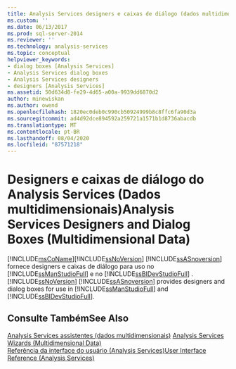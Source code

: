 ```yaml
---
title: Analysis Services designers e caixas de diálogo (dados multidimensionais) | Microsoft Docs
ms.custom: ''
ms.date: 06/13/2017
ms.prod: sql-server-2014
ms.reviewer: ''
ms.technology: analysis-services
ms.topic: conceptual
helpviewer_keywords:
- dialog boxes [Analysis Services]
- Analysis Services dialog boxes
- Analysis Services designers
- designers [Analysis Services]
ms.assetid: 50d634d8-fe29-4d65-a00a-9939dd6870d2
author: minewiskan
ms.author: owend
ms.openlocfilehash: 1820ec0deb0c990cb50924999b8c8ffc6fa90d3a
ms.sourcegitcommit: ad4d92dce894592a259721a1571b1d8736abacdb
ms.translationtype: MT
ms.contentlocale: pt-BR
ms.lasthandoff: 08/04/2020
ms.locfileid: "87571218"
---
```

# <a name="analysis-services-designers-and-dialog-boxes-multidimensional-data"></a><span data-ttu-id="d11c0-102">Designers e caixas de diálogo do Analysis Services (Dados multidimensionais)</span><span class="sxs-lookup"><span data-stu-id="d11c0-102">Analysis Services Designers and Dialog Boxes (Multidimensional Data)</span></span>
  [!INCLUDE[msCoName](../includes/msconame-md.md)]<span data-ttu-id="d11c0-103">[!INCLUDE[ssNoVersion](../includes/ssnoversion-md.md)] [!INCLUDE[ssASnoversion](../includes/ssasnoversion-md.md)] fornece designers e caixas de diálogo para uso no [!INCLUDE[ssManStudioFull](../includes/ssmanstudiofull-md.md)] e no [!INCLUDE[ssBIDevStudioFull](../includes/ssbidevstudiofull-md.md)] .</span><span class="sxs-lookup"><span data-stu-id="d11c0-103">[!INCLUDE[ssNoVersion](../includes/ssnoversion-md.md)] [!INCLUDE[ssASnoversion](../includes/ssasnoversion-md.md)] provides designers and dialog boxes for use in [!INCLUDE[ssManStudioFull](../includes/ssmanstudiofull-md.md)] and [!INCLUDE[ssBIDevStudioFull](../includes/ssbidevstudiofull-md.md)].</span></span>  
  
## <a name="see-also"></a><span data-ttu-id="d11c0-104">Consulte Também</span><span class="sxs-lookup"><span data-stu-id="d11c0-104">See Also</span></span>  
 <span data-ttu-id="d11c0-105">[Analysis Services assistentes &#40;dados multidimensionais&#41;](analysis-services-wizards-multidimensional-data.md) </span><span class="sxs-lookup"><span data-stu-id="d11c0-105">[Analysis Services Wizards &#40;Multidimensional Data&#41;](analysis-services-wizards-multidimensional-data.md) </span></span>  
 [<span data-ttu-id="d11c0-106">Referência da interface do usuário &#40;Analysis Services&#41;</span><span class="sxs-lookup"><span data-stu-id="d11c0-106">User Interface Reference &#40;Analysis Services&#41;</span></span>](user-interface-reference-analysis-services.md)  
  
  

